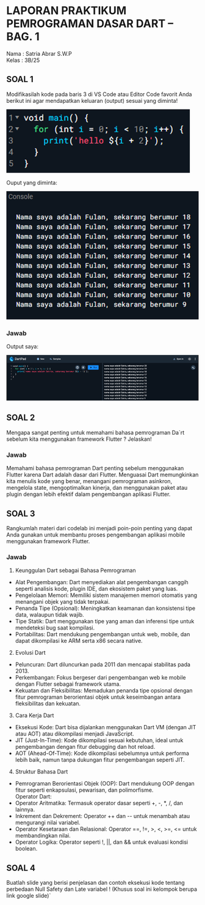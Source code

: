 # LAPORAN PRAKTIKUM PEMROGRAMAN DASAR DART – BAG. 1

Nama : Satria Abrar S.W.P <br>
Kelas : 3B/25

## SOAL 1
Modifikasilah kode pada baris 3 di VS Code atau Editor Code favorit Anda berikut ini agar mendapatkan keluaran (output) sesuai yang diminta!

![alt text](image.png)

Ouput yang diminta:

![alt text](image-1.png)

### Jawab
Output saya:

![alt text](image-2.png)

## SOAL 2
Mengapa sangat penting untuk memahami bahasa pemrograman Da`rt sebelum kita menggunakan framework Flutter ? Jelaskan!

### Jawab
Memahami bahasa pemrograman Dart penting sebelum menggunakan Flutter karena Dart adalah dasar dari Flutter. Menguasai Dart memungkinkan kita menulis kode yang benar, menangani pemrograman asinkron, mengelola state, mengoptimalkan kinerja, dan menggunakan paket atau plugin dengan lebih efektif dalam pengembangan aplikasi Flutter.

## SOAL 3
Rangkumlah materi dari codelab ini menjadi poin-poin penting yang dapat Anda gunakan untuk membantu proses pengembangan aplikasi mobile menggunakan framework Flutter.

### Jawab

1. Keunggulan Dart sebagai Bahasa Pemrograman
- Alat Pengembangan: Dart menyediakan alat pengembangan canggih seperti analisis kode, plugin IDE, dan ekosistem paket yang luas.<br>
- Pengelolaan Memori: Memiliki sistem manajemen memori otomatis yang menangani objek yang tidak terpakai.<br>
- Penanda Tipe (Opsional): Meningkatkan keamanan dan konsistensi tipe data, walaupun tidak wajib.<br>
- Tipe Statik: Dart menggunakan tipe yang aman dan inferensi tipe untuk mendeteksi bug saat kompilasi.<br>
- Portabilitas: Dart mendukung pengembangan untuk web, mobile, dan dapat dikompilasi ke ARM serta x86 secara native.

2. Evolusi Dart
- Peluncuran: Dart diluncurkan pada 2011 dan mencapai stabilitas pada 2013.<br>
- Perkembangan: Fokus bergeser dari pengembangan web ke mobile dengan Flutter sebagai framework utama.<br>
- Kekuatan dan Fleksibilitas: Memadukan penanda tipe opsional dengan fitur pemrograman berorientasi objek untuk keseimbangan antara fleksibilitas dan kekuatan.

3. Cara Kerja Dart
- Eksekusi Kode: Dart bisa dijalankan menggunakan Dart VM (dengan JIT atau AOT) atau dikompilasi menjadi JavaScript.<br>
- JIT (Just-In-Time): Kode dikompilasi sesuai kebutuhan, ideal untuk pengembangan dengan fitur debugging dan hot reload.<br>
- AOT (Ahead-Of-Time): Kode dikompilasi sebelumnya untuk performa lebih baik, namun tanpa dukungan fitur pengembangan seperti JIT.

4. Struktur Bahasa Dart
- Pemrograman Berorientasi Objek (OOP): Dart mendukung OOP dengan fitur seperti enkapsulasi, pewarisan, dan polimorfisme.<br>
Operator Dart:
- Operator Aritmatika: Termasuk operator dasar seperti +, -, *, /, dan lainnya.<br>
- Inkrement dan Dekrement: Operator ++ dan -- untuk menambah atau mengurangi nilai variabel.<br>
- Operator Kesetaraan dan Relasional: Operator ==, !=, >, <, >=, <= untuk membandingkan nilai.<br>
- Operator Logika: Operator seperti !, ||, dan && untuk evaluasi kondisi boolean.

## SOAL 4
Buatlah slide yang berisi penjelasan dan contoh eksekusi kode tentang perbedaan Null Safety dan Late variabel ! (Khusus soal ini kelompok berupa link google slide)`